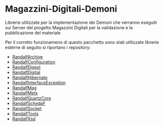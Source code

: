 Magazzini-Digitali-Demoni
=========================

Librerie utilizzate per la implementazione dei Demoni che verranno eseguiti sui Server del progetto Magazzini Digitali per la validazione e la pubblicazione del materiale

Per il corretto funzionameno di questo pacchetto sono stati utilizzate librerie esterne di seguito si riportano i repository:

* [RandalfArchive](https://github.com/RandalfMx/RandalfArchive)
* [RandalfConfiguration](https://github.com/RandalfMx/RandalfConfiguration)
* [RandalfDigest](https://github.com/RandalfMx/RandalfDigest)
* [RandalfDigital](https://github.com/RandalfMx/RandalfDigital)
* [RandalfHibernate](https://github.com/RandalfMx/RandalfProtocol/tree/master/RandalfHibernate)
* [RandalfInterfaceException](https://github.com/RandalfMx/RandalfInterfaceException)
* [RandalfMag](https://github.com/RandalfMx/RandalfStandard/tree/master/RandalfMag)
* [RandalfMets](https://github.com/RandalfMx/RandalfStandard/tree/master/RandalfMets)
* [RandalfQuartzCore](https://github.com/RandalfMx/RandalfProtocol/tree/master/RandalfQuartzCore)
* [RandalfSchedaF](https://github.com/RandalfMx/RandalfStandard/tree/master/RandalfSchedaF)
* [RandalfSocket](https://github.com/RandalfMx/RandalfGestioneSocket/tree/master/RandalfSocket)
* [RandalfTools](https://github.com/RandalfMx/RandalfTools)
* [RandalfXsd](https://github.com/RandalfMx/RandalfXsd)
